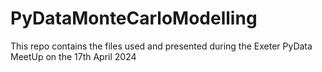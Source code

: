 # PyDataMonteCarloModelling
This repo contains the files used and presented during the Exeter PyData MeetUp on the 17th April 2024
